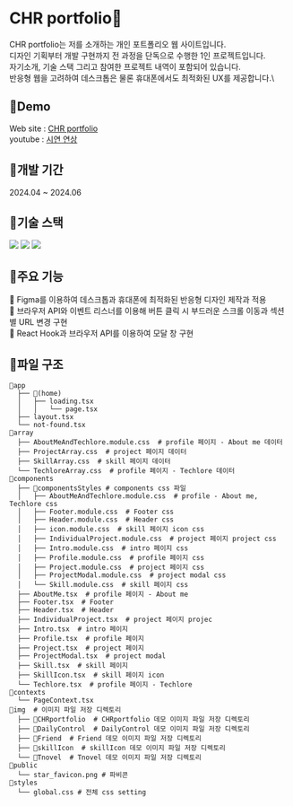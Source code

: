 ﻿# CHR portfolio🌟

 CHR portfolio는 저를 소개하는 개인 포트폴리오 웹 사이트입니다.\
디자인 기획부터 개발 구현까지 전 과정을 단독으로 수행한 1인 프로젝트입니다.\
자기소개, 기술 스택 그리고 참여한 프로젝트 내역이 포함되어 있습니다.\
반응형 웹을 고려하여 데스크톱은 물론 휴대폰에서도 최적화된 UX를 제공합니다.\

 ## 💫Demo
 
Web site : [CHR portfolio](https://chr0405-portfolio.vercel.app/)\
youtube : [시연 연상](https://www.youtube.com/watch?v=XhR_4vWfBvo)

## 🔔개발 기간

2024.04 ~ 2024.06

## 🎁기술 스택
<p>
 <img src="https://img.shields.io/badge/TypeScript-007ACC?style=for-the-badge&logo=typescript&logoColor=white"/>
 <img src="https://img.shields.io/badge/Next.js-000?logo=nextdotjs&logoColor=fff&style=for-the-badge"/>
 <img src="https://img.shields.io/badge/cssmodules-ffffff?logo=cssmodules&logoColor=000000&style=for-the-badge"/>
</p>

## 🔑주요 기능
🔸 Figma를 이용하여 데스크톱과 휴대폰에 최적화된 반응형 디자인 제작과 적용\
🔸 브라우저 API와 이벤트 리스너를 이용해 버튼 클릭 시 부드러운 스크롤 이동과 섹션 별 URL 변경 구현\
🔸 React Hook과 브라우저 API를 이용하여 모달 창 구현

## 📙파일 구조
```
📁app
  ├── 📁(home)
  │   ├── loading.tsx
  │   │   └── page.tsx
  ├── layout.tsx
  └── not-found.tsx
📁array
  ├── AboutMeAndTechlore.module.css  # profile 페이지 - About me 데이터
  ├── ProjectArray.css  # project 페이지 데이터
  ├── SkillArray.css  # skill 페이지 데이터
  └── TechloreArray.css  # profile 페이지 - Techlore 데이터
📁components
  ├── 📁componentsStyles # components css 파일
  │   ├── AboutMeAndTechlore.module.css  # profile - About me, Techlore css
  │   ├── Footer.module.css  # Footer css
  │   ├── Header.module.css  # Header css
  │   ├── icon.module.css  # skill 페이지 icon css
  │   ├── IndividualProject.module.css  # project 페이지 project css
  │   ├── Intro.module.css  # intro 페이지 css
  │   ├── Profile.module.css  # profile 페이지 css
  │   ├── Project.module.css  # project 페이지 css
  │   ├── ProjectModal.module.css  # project modal css
  │   └── Skill.module.css  # skill 페이지 css
  ├── AboutMe.tsx  # profile 페이지 - About me
  ├── Footer.tsx  # Footer
  ├── Header.tsx  # Header
  ├── IndividualProject.tsx  # project 페이지 projec
  ├── Intro.tsx  # intro 페이지
  ├── Profile.tsx  # profile 페이지
  ├── Project.tsx  # project 페이지
  ├── ProjectModal.tsx  # project modal
  ├── Skill.tsx  # skill 페이지
  ├── SkillIcon.tsx  # skill 페이지 icon
  └── Techlore.tsx  # profile 페이지 - Techlore
📁contexts
  └── PageContext.tsx
📁img  # 이미지 파일 저장 디렉토리
  ├── 📁CHRportfolio  # CHRportfolio 데모 이미지 파일 저장 디렉토리
  ├── 📁DailyControl  # DailyControl 데모 이미지 파일 저장 디렉토리
  ├── 📁Friend  # Friend 데모 이미지 파일 저장 디렉토리
  ├── 📁skillIcon  # skillIcon 데모 이미지 파일 저장 디렉토리
  └── 📁Tnovel  # Tnovel 데모 이미지 파일 저장 디렉토리
📁public
  └── star_favicon.png # 파비콘
📁styles
  └── global.css # 전체 css setting
```
